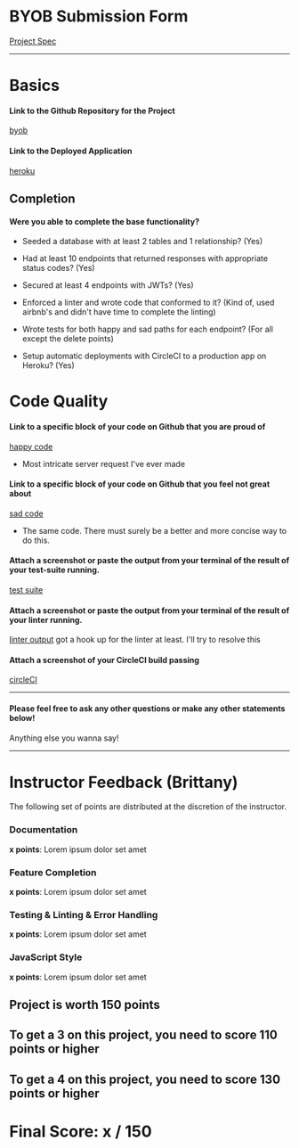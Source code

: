 # BYOB Submission Form

[Project Spec](http://frontend.turing.io/projects/build-your-own-backend.html)

------

# Basics

#### Link to the Github Repository for the Project
[byob](https://github.com/zanedr/build-your-own-backend)

#### Link to the Deployed Application
[heroku](https://guarded-temple-79046.herokuapp.com/)


## Completion

#### Were you able to complete the base functionality?

* Seeded a database with at least 2 tables and 1 relationship?
(Yes)

* Had at least 10 endpoints that returned responses with appropriate status codes?
(Yes)

* Secured at least 4 endpoints with JWTs?
(Yes)

* Enforced a linter and wrote code that conformed to it?
(Kind of, used airbnb's and didn't have time to complete the linting)

* Wrote tests for both happy and sad paths for each endpoint?
(For all except the delete points)

* Setup automatic deployments with CircleCI to a production app on Heroku?
(Yes)

# Code Quality

#### Link to a specific block of your code on Github that you are proud of
[happy code](https://github.com/zanedr/build-your-own-backend/blob/master/server.js#L290)

* Most intricate server request I've ever made

#### Link to a specific block of your code on Github that you feel not great about
[sad code](https://github.com/zanedr/build-your-own-backend/blob/master/server.js#L290)

* The same code.  There must surely be a better and more concise way to do this.

#### Attach a screenshot or paste the output from your terminal of the result of your test-suite running.

[test suite](https://imgur.com/a/8diD1)

#### Attach a screenshot or paste the output from your terminal of the result of your linter running.

[linter output](https://imgur.com/a/MOcTi)
got a hook up for the linter at least.  I'll try to resolve this

#### Attach a screenshot of your CircleCI build passing

[circleCI](https://imgur.com/a/fEvi8)

-----

#### Please feel free to ask any other questions or make any other statements below!

Anything else you wanna say!

-----


# Instructor Feedback (Brittany)

The following set of points are distributed at the discretion of the instructor.

### Documentation

**x points**: Lorem ipsum dolor set amet

### Feature Completion

**x points**: Lorem ipsum dolor set amet

### Testing & Linting & Error Handling

**x points**: Lorem ipsum dolor set amet

### JavaScript Style

**x points**: Lorem ipsum dolor set amet


## Project is worth 150 points

## To get a 3 on this project, you need to score 110 points or higher
## To get a 4 on this project, you need to score 130 points or higher

# Final Score: x / 150

